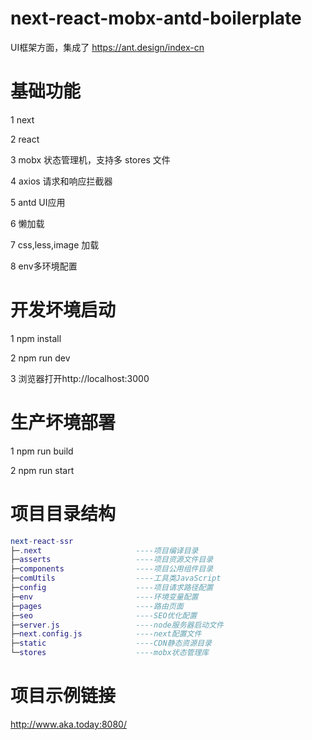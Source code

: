 <!-- 
* @Author: xiao·Zhang 
* @Date: 2018-08-09 11:03:25 
* @Last Modified by: xiao·Zhang
* @Last Modified time: 2018-08-29 15:09:40
* @file: node服务器启动文件（路由配置） 
-->
# next-react-mobx-antd-boilerplate

UI框架方面，集成了 <https://ant.design/index-cn>

# 基础功能

1 next

2 react 

3 mobx 状态管理机，支持多 stores 文件

4 axios 请求和响应拦截器

5 antd UI应用

6 懒加载

7 css,less,image 加载

8 env多环境配置

# 开发坏境启动

1 npm install

2 npm run dev

3 浏览器打开http://localhost:3000

# 生产坏境部署

1 npm run build

2 npm run start

# 项目目录结构
``` lua
next-react-ssr
├─.next                     ----项目编译目录
├─asserts                   ----项目资源文件目录
├─components                ----项目公用组件目录
├─comUtils                  ----工具类JavaScript
├─config                    ----项目请求路径配置
├─env                       ----环境变量配置
├─pages                     ----路由页面
├─seo                       ----SEO优化配置
├─server.js                 ----node服务器启动文件
├─next.config.js            ----next配置文件
├─static                    ----CDN静态资源目录
└─stores                    ----mobx状态管理库
```
# 项目示例链接
http://www.aka.today:8080/
